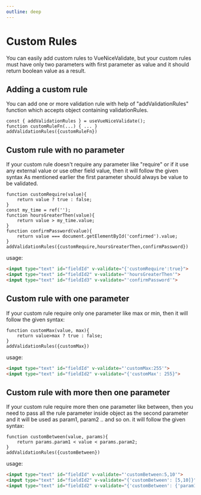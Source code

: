 ```yaml
---
outline: deep
---
```


# Custom Rules
You can easily add custom rules to VueNiceValidate, but your custom rules must have only two parameters with first parameter as value and it should return boolean value as a result.

## Adding a custom rule
You can add one or more validation rule with help of "addValidationRules" function which accepts object containing validationRules.
```vue
const { addValidationRules } = useVueNiceValidate();
function customRuleFn(...) { ... }
addValidationRules({customRuleFn})
```

## Custom rule with no parameter
If your custom rule doesn't require any parameter like "require" or if it use any external value or use other field value, then it will follow the given syntax
As mentioned earlier the first parameter should always be value to be validated.
```vue
function customRequire(value){
	return value ? true : false;
}
const my_time = ref('');
function hoursGreaterThen(value){
	return value > my_time.value;
}
function confirmPassword(value){
	return value === document.getElementById('confirmed').value;
}
addValidationRules({customRequire,hoursGreaterThen,confirmPassword})
```

usage:
```html
<input type="text" id="fieldId" v-validate="{'customRequire':true}">
<input type="text" id="fieldId2" v-validate="'hoursGreaterThen'">
<input type="text" id="fieldId3" v-validate="'confirmPassword'">
```

## Custom rule with one parameter
If your custom rule require only one parameter like max or min, then it will follow the given syntax:
```vue
function customMax(value, max){
	return value>max ? true : false;
}
addValidationRules({customMax})
```

usage:
```html
<input type="text" id="fieldId" v-validate="'customMax:255'">
<input type="text" id="fieldId2" v-validate="{'customMax': 255}">
```

## Custom rule with more then one parameter
If your custom rule require more then one parameter like between, then you need to pass all the rule parameter inside object as the second parameter and it will be used as param1, param2 .. and so on. it will follow the given syntax:
```vue
function customBetween(value, params){
	return params.param1 < value < params.param2;
}
addValidationRules({customBetween})
```

usage:
```html
<input type="text" id="fieldId" v-validate="'customBetween:5,10'">
<input type="text" id="fieldId2" v-validate="{'customBetween': [5,10]}">
<input type="text" id="fieldId2" v-validate="{'customBetween': {'param1':5,'param2':10}}">
```